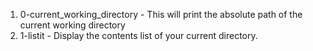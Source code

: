 1. 0-current_working_directory - This will print the absolute path of the current working directory
2. 1-listit - Display the contents list of your current directory.
